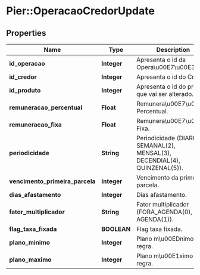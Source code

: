 # Pier::OperacaoCredorUpdate

## Properties
Name | Type | Description | Notes
------------ | ------------- | ------------- | -------------
**id_operacao** | **Integer** | Apresenta o id da Opera\u00E7\u00E3o. | [optional] 
**id_credor** | **Integer** | Apresenta o id do Credor. | [optional] 
**id_produto** | **Integer** | Apresenta o id do produto que vai ser alterado. | [optional] 
**remuneracao_percentual** | **Float** | Remunera\u00E7\u00E3o Percentual. | [optional] 
**remuneracao_fixa** | **Float** | Remunera\u00E7\u00E3o Fixa. | [optional] 
**periodicidade** | **String** | Periodicidade (DIARIO(1), SEMANAL(2), MENSAL(3), DECENDIAL(4), QUINZENAL(5)). | [optional] 
**vencimento_primeira_parcela** | **Integer** | Vencimento da primeira parcela. | [optional] 
**dias_afastamento** | **Integer** | Dias afastamento. | [optional] 
**fator_multiplicador** | **String** | Fator multiplicador (FORA_AGENDA(0), AGENDA(1)). | [optional] 
**flag_taxa_fixada** | **BOOLEAN** | Flag taxa fixada. | [optional] 
**plano_minimo** | **Integer** | Plano m\u00EDnimo da regra. | [optional] 
**plano_maximo** | **Integer** | Plano m\u00E1ximo da regra. | [optional] 


